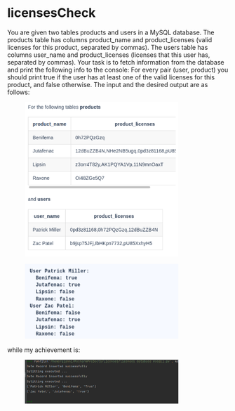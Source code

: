 # licensesCheck

<p align="left">
You are given two tables products and users in a MySQL database. The products table has columns product_name and product_licenses (valid licenses for this product, separated by commas). The users table has columns user_name and product_licenses (licenses that this user has, separated by commas).
Your task is to fetch information from the database and print the following info to the console: For every pair (user, product) you should print true if the user has at least one of the valid licenses for this product, and false otherwise. The input and the desired output are as follows:
</p>

<figure>
  <img src="Figure_1.png" width="350"
 alt="output">
    
</figure>


<figure>
  <img src="Figure_2.png" width="350"
 alt="output">
    
</figure>


<p align="left">
while my achievement is:
</p>
<figure>
  <img src="Figure_3.png" width="350"
 alt="output">

</figure>





